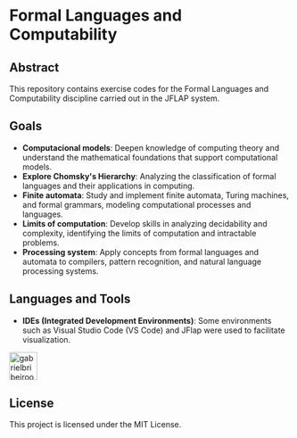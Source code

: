 # Formal Languages ​​and Computability

## Abstract
This repository contains exercise codes for the Formal Languages ​​and Computability discipline carried out in the JFLAP system.

## Goals
- **Computacional models**: Deepen knowledge of computing theory and understand the mathematical foundations that support computational models.
- **Explore Chomsky's Hierarchy**: Analyzing the classification of formal languages ​​and their applications in computing.
- **Finite automata**: Study and implement finite automata, Turing machines, and formal grammars, modeling computational processes and languages.
- **Limits of computation**: Develop skills in analyzing decidability and complexity, identifying the limits of computation and intractable problems.
- **Processing system**: Apply concepts from formal languages ​​and automata to compilers, pattern recognition, and natural language processing systems.

## Languages and Tools
- **IDEs (Integrated Development Environments)**: Some environments such as Visual Studio Code (VS Code) and JFlap were used to facilitate visualization.

<div style="display: inline_block"><cbr>
  <img align = "top" alt = "gabrielbribeiroo_VSCode" height = "50" width = "50" src="https://cdn.jsdelivr.net/gh/devicons/devicon/icons/vscode/vscode-original.svg" />
</div>

## License
This project is licensed under the MIT License.
